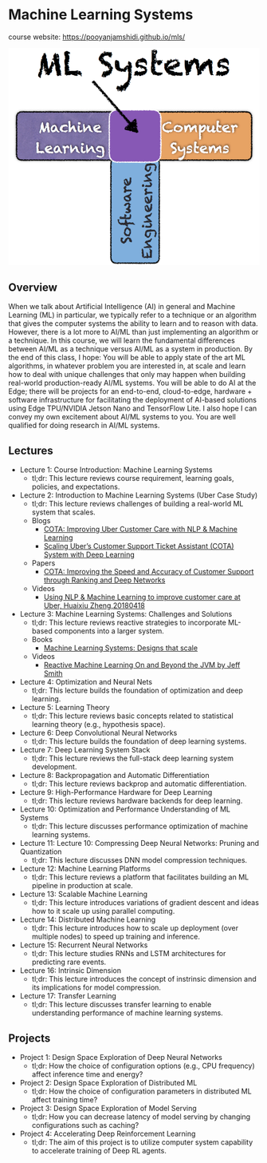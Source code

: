 # Machine Learning Systems

course website: https://pooyanjamshidi.github.io/mls/

![](ml-systems-cover.png)

## Overview 

When we talk about Artificial Intelligence (AI) in general and Machine Learning (ML) in particular, we typically refer to a technique or an algorithm that gives the computer systems the ability to learn and to reason with data. However, there is a lot more to AI/ML than just implementing an algorithm or a technique. In this course, we will learn the fundamental differences between AI/ML as a technique versus AI/ML as a system in production. By the end of this class, I hope:
You will be able to apply state of the art ML algorithms, in whatever problem you are interested in, at scale and learn how to deal with unique challenges that only may happen when building real-world production-ready AI/ML systems.
You will be able to do AI at the Edge; there will be projects for an end-to-end, cloud-to-edge, hardware + software infrastructure for facilitating the deployment of AI-based solutions using Edge TPU/NVIDIA Jetson Nano and TensorFlow Lite.
I also hope I can convey my own excitement about AI/ML systems to you.
You are well qualified for doing research in AI/ML systems.

## Lectures

- Lecture 1: Course Introduction: Machine Learning Systems
  - tl;dr: This lecture reviews course requirement, learning goals, policies, and expectations.
- Lecture 2: Introduction to Machine Learning Systems (Uber Case Study)
  - tl;dr: This lecture reviews challenges of building a real-world ML system that scales.
  - Blogs
    - [COTA: Improving Uber Customer Care with NLP & Machine Learning](https://eng.uber.com/cota/)
    - [Scaling Uber’s Customer Support Ticket Assistant (COTA) System with Deep Learning](https://eng.uber.com/cota-v2/)
  - Papers
    - [COTA: Improving the Speed and Accuracy of Customer Support through Ranking and Deep Networks](https://arxiv.org/pdf/1807.01337.pdf)
  - Videos
    - [Using NLP & Machine Learning to improve customer care at Uber, Huaixiu Zheng,20180418](https://www.youtube.com/watch?v=_l5wbgoLYTo)
- Lecture 3: Machine Learning Systems: Challenges and Solutions
  - tl;dr: This lecture reviews reactive strategies to incorporate ML-based components into a larger system.
  - Books
    - [Machine Learning Systems: Designs that scale](https://www.manning.com/books/machine-learning-systems)
  - Videos
    - [Reactive Machine Learning On and Beyond the JVM by Jeff Smith](https://www.youtube.com/watch?v=akPLphTykwI)
- Lecture 4: Optimization and Neural Nets
  - tl;dr: This lecture builds the foundation of optimization and deep learning.
- Lecture 5: Learning Theory
  - tl;dr: This lecture reviews basic concepts related to statistical learning theory (e.g., hypothesis space).
- Lecture 6: Deep Convolutional Neural Networks
  - tl;dr: This lecture builds the foundation of deep learning systems.
- Lecture 7: Deep Learning System Stack
  - tl;dr: This lecture reviews the full-stack deep learning system development.
- Lecture 8: Backpropagation and Automatic Differentiation
  - tl;dr: This lecture reviews backprop and automatic differentiation.
- Lecture 9: High-Performance Hardware for Deep Learning
  - tl;dr: This lecture reviews hardware backends for deep learning.
- Lecture 10: Optimization and Performance Understanding of ML Systems
  - tl;dr: This lecture discusses performance optimization of machine learning systems.
- Lecture 11: Lecture 10: Compressing Deep Neural Networks: Pruning and Quantization
  - tl;dr: This lecture discusses DNN model compression techniques.
- Lecture 12: Machine Learning Platforms
  - tl;dr: This lecture reviews a platform that facilitates building an ML pipeline in production at scale.
- Lecture 13: Scalable Machine Learning
  - tl;dr: This lecture introduces variations of gradient descent and ideas how to it scale up using parallel computing.
- Lecture 14: Distributed Machine Learning
  - tl;dr: This lecture introduces how to scale up deployment (over multiple nodes) to speed up training and inference.
- Lecture 15: Recurrent Neural Networks
  - tl;dr: This lecture studies RNNs and LSTM architectures for predicting rare events.
- Lecture 16: Intrinsic Dimension
  - tl;dr: This lecture introduces the concept of instrinsic dimension and its implications for model compression.
- Lecture 17: Transfer Learning
  - tl;dr: This lecture discusses transfer learning to enable understanding performance of machine learning systems.

## Projects

- Project 1: Design Space Exploration of Deep Neural Networks
  - tl;dr: How the choice of configuration options (e.g., CPU frequency) affect inference time and energy?
- Project 2: Design Space Exploration of Distributed ML
  - tl;dr: How the choice of configuration parameters in distributed ML affect training time?
- Project 3: Design Space Exploration of Model Serving
  - tl;dr: How you can decrease latency of model serving by changing configurations such as caching?
- Project 4: Accelerating Deep Reinforcement Learning
  - tl;dr: The aim of this project is to utilize computer system capability to accelerate training of Deep RL agents.